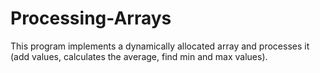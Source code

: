 # Processing-Arrays
This program implements a dynamically allocated array and processes it (add values, calculates the average, find min and max values).
